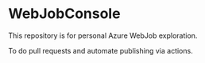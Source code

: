 # WebJobConsole

This repository is for personal Azure WebJob exploration.

To do pull requests and automate publishing via actions.
